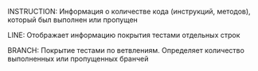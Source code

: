 INSTRUCTION:
Информация о количестве кода (инструкций, методов), который был выполнен или пропущен

LINE:
Отображает информацию покрытия тестами отдельных строк

BRANCH:
Покрытие тестами по ветвлениям. Определяет количество выполненных или пропущенных бранчей

